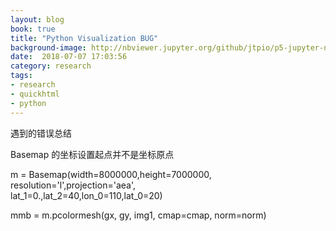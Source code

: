 ```yaml
---
layout: blog
book: true
title: "Python Visualization BUG"
background-image: http://nbviewer.jupyter.org/github/jtpio/p5-jupyter-notebook/blob/master/img/python_viz_landscape.png
date:  2018-07-07 17:03:56
category: research
tags:
- research
- quickhtml
- python
---
```

遇到的错误总结

Basemap 的坐标设置起点并不是坐标原点

m = Basemap(width=8000000,height=7000000,
            resolution='l',projection='aea',\
            lat_1=0.,lat_2=40,lon_0=110,lat_0=20)

mmb = m.pcolormesh(gx, gy, img1, cmap=cmap, norm=norm)

